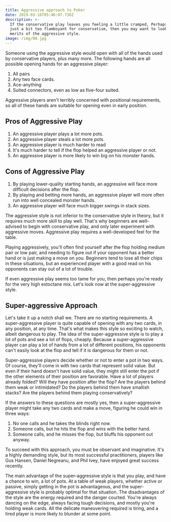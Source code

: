 ```yaml
---
title: Aggressive approach to Poker
date: 2019-03-16T05:46:07.736Z
description: >-
  If the conservative play leaves you feeling a little cramped, Perhaps you're
  just a bit too flamboyant for conservatism, then you may want to look at the
  merits of the aggressive style. 
image: /img/00.jpg
---
```

Someone using the aggressive style would open with all of the hands used by conservative players, plus many more. The following hands are all possible opening hands for an aggressive player:

1. All pairs
2. Any two face cards.
3. Ace-anything
4. Suited connectors, even as low as five-four suited.

Aggressive players aren't terribly concerned with positional requirements, so all of these hands are suitable for opening even in early position. 

## Pros of Aggressive Play

1. An aggressive player plays a lot more pots.
2. An aggressive player steals a lot more pots.
3. An aggressive player is much harder to read
4. It's much harder to tell if the flop helped an aggressive player or not.
5. An aggressive player is more likely to win big on his monster hands.



## Cons of Aggressive Play

1. By playing lower-quality starting hands, an aggressive will face more difficult decisions after the flop.
2. By playing and betting more hands, an aggressive player will more often run into well concealed monster hands.
3. An aggressive player will face much bigger swings in stack sizes.



The aggressive style is not inferior to the conservative style in theory, but it requires much more skill to play well. That's why beginners are well-advised to begin with conservative play, and only later experiment with aggressive moves. Aggressive play requires a well-developed feel for the table. 

Playing aggressively, you'll often find yourself after the flop holding medium pair or low pair, and needing to figure out if your opponent has a better hand or is just making a move on you. Beginners tend to lose all their chips in these situations, but an experienced player with a good read on his opponents can stay out of a lot of trouble.

If even aggressive play seems too tame for you, then perhaps you're ready for the very high estoctane mix. Let's look now at the super-aggressive style. 

## Super-aggressive Approach

Let's take it up a notch shall we. There are no starting requirements. A super-aggressive player is quite capable of opening with any two cards, in any position, at any time. That's what makes this style so exciting to watch, albeit dangerous to play. The idea of the super-aggressive style is to play a lot of pots and see a lot of flops, cheaply. Because a super-aggressive player can play a lot of hands from a lot of different positions, his opponents can't easily look at the flop and tell if it is dangerous for them or not. 



Super-aggressive players decide whether or not to enter a pot in two ways. Of course, they'll come in with two cards that represent solid value. But even if their hand doesn't have solid value, they might still enter the pot if the other elements of their position are favorable. Have a lot of players already folded? Will they have position after the flop? Are the players behind them weak or intimidated? Do the players behind them have smallish stacks? Are the players behind them playing conservatively?

If the answers to these questions are mostly yes, then a super-aggressive player might take any two cards and make a move, figuring he could win in three ways:

1. No one calls and he takes the blinds right now.
2. Someone calls, but he hits the flop and wins with the better hand.
3. Someone calls, and he misses the flop, but bluffs his opponent out anyway.

To succeed with this approach, you must be observant and imaginative. It's a highly demanding style, but its most successful practitioners, players like Gus Hansen, Daniel Negreanu, and Phil Ivey, have enjoyed great success recently.

The main advantage of the super-aggressive style is that you play, and have a chance to win, a lot of pots. At a table of weak players, whether active or passive, simply getting in the pot is advantageous, and the super-aggressive style is probably optimal for that situation. The disadvantages of the style are the energy required and the danger courted. You're always dancing on the edge, always facing tough decisions, and mostly you're holding weak cards. All the delicate maneuvering required is tiring, and a tired player is more likely to blunder at some point.
